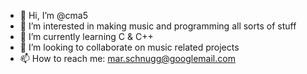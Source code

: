 - 👋 Hi, I’m @cma5
- 👀 I’m interested in making music and programming all sorts of stuff
- 🌱 I’m currently learning C & C++
- 💞️ I’m looking to collaborate on music related projects
- 📫 How to reach me: mar.schnugg@googlemail.com

<!---
cma5/cma5 is a ✨ special ✨ repository because its `README.md` (this file) appears on your GitHub profile.
You can click the Preview link to take a look at your changes.
--->
